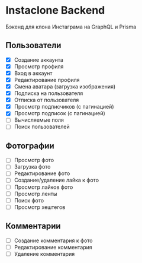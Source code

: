 # Instaclone Backend

Бэкенд для клона Инстаграма на GraphQL и Prisma

## Пользователи

- [x] Создание аккаунта
- [x] Просмотр профиля
- [x] Вход в аккаунт
- [x] Редактирование профиля
- [x] Смена аватара (загрузка изображения)
- [x] Подписка на пользователя
- [x] Отписка от пользователя
- [x] Просмотр подписчиков (с пагинацией)
- [x] Просмотр подписок (с пагинацией)
- [ ] Вычисляемые поля
- [ ] Поиск пользователей

## Фотографии

- [ ] Просмотр фото
- [ ] Загрузка фото
- [ ] Редактирование фото
- [ ] Создание/удаление лайка к фото
- [ ] Просмотр лайков фото
- [ ] Просмотр ленты
- [ ] Поиск фото
- [ ] Просмотр хештегов

## Комментарии

- [ ] Создание комментария к фото
- [ ] Редактирование комментария
- [ ] Удаление комментария
